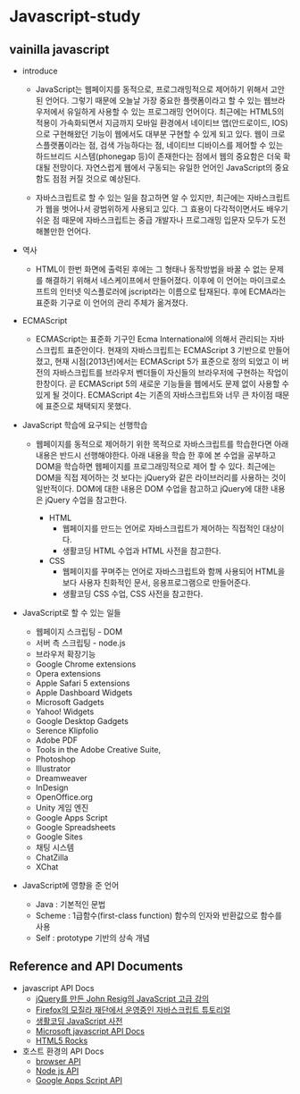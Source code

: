 # Javascript-study

## vainilla javascript

+ introduce
  - JavaScript는 웹페이지를 동적으로, 프로그래밍적으로 제어하기 위해서 고안된 언어다. 그렇기 때문에 오늘날 가장 중요한 플랫폼이라고 할 수 있는 웹브라우저에서 유일하게 사용할 수 있는 프로그래밍 언어이다. 최근에는 HTML5의 적용이 가속화되면서 지금까지 모바일 환경에서 네이티브 앱(안드로이드, IOS)으로 구현해왔던 기능이 웹에서도 대부분 구현할 수 있게 되고 있다. 웹이 크로스플랫폼이라는 점, 검색 가능하다는 점, 네이티브 디바이스를 제어할 수 있는 하드브리드 시스템(phonegap 등)이 존재한다는 점에서 웹의 중요함은 더욱 확대될 전망이다. 자연스럽게 웹에서 구동되는 유일한 언어인 JavaScript의 중요함도 점점 커질 것으로 예상된다.

  - 자바스크립트로 할 수 있는 일을 참고하면 알 수 있지만, 최근에는 자바스크립트가 웹을 벗어나서 광범위하게 사용되고 있다. 그 효용이 다각적이면서도 배우기 쉬운 점 때문에 자바스크립트는 중급 개발자나 프로그래밍 입문자 모두가 도전해볼만한 언어다.

+ 역사
  - HTML이 한번 화면에 출력된 후에는 그 형태나 동작방법을 바꿀 수 없는 문제를 해결하기 위해서 네스케이프에서 만들어졌다. 이후에 이 언어는 마이크로소프트의 인터넷 익스플로러에 jscript라는 이름으로 탑재된다. 후에 ECMA라는 표준화 기구로 이 언어의 관리 주체가 옮겨졌다.

+ ECMAScript
  - ECMAScript는 표준화 기구인 Ecma International에 의해서 관리되는 자바스크립트 표준안이다. 현재의 자바스크립트는 ECMAScript 3 기반으로 만들어졌고, 현재 시점(2013년)에서는 ECMAScript 5가 표준으로 정의 되었고 이 버전의 자바스크립트를 브라우저 벤더들이 자신들의 브라우저에 구현하는 작업이 한창이다. 곧 ECMAScript 5의 새로운 기능들을 웹에서도 문제 없이 사용할 수 있게 될 것이다. ECMAScript 4는 기존의 자바스크립트와 너무 큰 차이점 때문에 표준으로 채택되지 못했다.

+ JavaScript 학습에 요구되는 선행학습
  - 웹페이지를 동적으로 제어하기 위한 목적으로 자바스크립트를 학습한다면 아래 내용은 반드시 선행해야한다. 아래 내용을 학습 한 후에 본 수업을 공부하고 DOM을 학습하면 웹페이지를 프로그래밍적으로 제어 할 수 있다. 최근에는 DOM을 직접 제어하는 것 보다는 jQuery와 같은 라이브러리를 사용하는 것이 일반적이다. DOM에 대한 내용은 DOM 수업을 참고하고 jQuery에 대한 내용은 jQuery 수업을 참고한다.

    + HTML
      - 웹페이지를 만드는 언어로 자바스크립트가 제어하는 직접적인 대상이다.
      - 생활코딩 HTML 수업과 HTML 사전을 참고한다.
    + CSS
      - 웹페이지를 꾸며주는 언어로 자바스크립트와 함께 사용되어 HTML을 보다 사용자 친화적인 문서, 응용프로그램으로 만들어준다.
      - 생활코딩 CSS 수업, CSS 사전을 참고한다.

+ JavaScript로 할 수 있는 일들
  - 웹페이지 스크립팅 - DOM
  - 서버 측 스크립팅 - node.js
  -  브라우저 확장기능
  -  Google Chrome extensions
  -  Opera extensions
  -  Apple Safari 5 extensions
  -  Apple Dashboard Widgets
  -  Microsoft Gadgets
  -  Yahoo! Widgets
  -  Google Desktop Gadgets
  -  Serence Klipfolio
  -  Adobe PDF
  -  Tools in the Adobe Creative Suite,
  -  Photoshop
  -  Illustrator
  -  Dreamweaver
  -  InDesign
  -  OpenOffice.org
  -  Unity 게임 엔진
  -  Google Apps Script
  -  Google Spreadsheets
  -  Google Sites
  -  채팅 시스템
  -  ChatZilla
  -  XChat

+ JavaScript에 영향을 준 언어
  - Java : 기본적인 문법
  - Scheme : 1급함수(first-class function) 함수의 인자와 반환값으로 함수를 사용
  - Self : prototype 기반의 상속 개념

## Reference and API Documents
+ javascript API Docs
  - [jQuery를 만든 John Resig의 JavaScript 고급 강의](http://ejohn.org/apps/learn/) 
  - [Firefox의 모질라 재단에서 운영중인 자바스크립트 튜토리얼](https://developer.mozilla.org/ko/docs/JavaScript/Guide)
  - [생활코딩 JavaScript 사전](http://opentutorials.org/course/50)
  - [Microsoft javascript API Docs](https://docs.microsoft.com/ko-kr/previous-versions/visualstudio/visual-studio-2010/z688wt03(v=vs.100)?redirectedfrom=MSDN)
  - [HTML5 Rocks](http://www.html5rocks.com/ko/)
+ 호스트 환경의 API Docs
  - [browser API](https://developer.mozilla.org/en-US/docs/Web/API)
  - [Node js API](https://nodejs.org/api/)
  - [Google Apps Script API](https://developers.google.com/apps-script/)